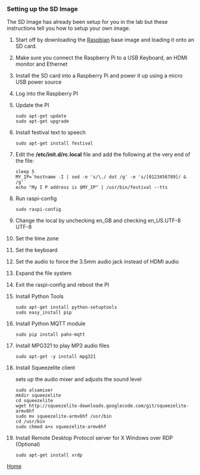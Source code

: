 ### Setting up the SD Image
The SD Image has already been setup for you in the lab but these instructions tell you how to setup your own image.

1. Start off by downloading the [Raspbian](https://www.raspberrypi.org/downloads/) base image and loading it onto an SD card.
2. Make sure you connect the Raspberry Pi to a USB Keyboard, an HDMI monitor and Ethernet
3. Install the SD card into a Raspberry Pi and power it up using a micro USB power source
4. Log into the Raspberry PI
5. Update the PI

	```
	sudo apt-get update
	sudo apt-get upgrade
	```
6. Install festival text to speech

	```
	sudo apt-get install festival
	```

7. Edit the **/etc/init.d/rc.local** file and add the following at the very end of the file:

	```
	sleep 5
	MY_IP=`hostname -I | sed -e 's/\./ dot /g' -e 's/[0123456789]/ & /g'`
	echo "My I P address is $MY_IP" | /usr/bin/festival --tts
	```

8. Run raspi-config
	
	```
	sudo raspi-config  
	```

9. Change the local by unchecking en_GB and checking en_US.UTF-8 UTF-8
10. Set the time zone
11. Set the keyboard
11. Set the audio to force the 3.5mm audio jack instead of HDMI audio
12. Expand the file system
13. Exit the raspi-config and reboot the PI
12. Install Python Tools

	```
	sudo apt-get install python-setuptools
	sudo easy_install pip
	```

14. Install Python MQTT module
	
	```
	sudo pip install paho-mqtt
	```

15. Install MPG321 to play MP3 audio files
	
	```
	sudo apt-get -y install mpg321
	```

16. Install Squeezelite client

	sets up the audio mixer and adjusts the sound level

	```
    sudo alsamixer 
    mkdir squeezelite
    cd squeezelite
    wget http://squeezelite-downloads.googlecode.com/git/squeezelite-armv6hf
    sudo mv squeezelite-armv6hf /usr/bin
    cd /usr/bin
    sudo chmod a+x squeezelite-armv6hf
	```

17. Install Remote Desktop Protocol server for X Windows over RDP (Optional)

	```
	sudo apt-get install xrdp
	```

[Home](README.md)
